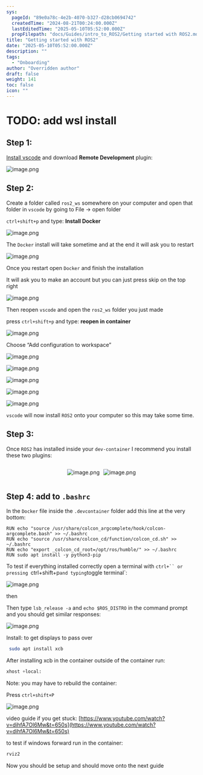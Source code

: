 ```yaml
---
sys:
  pageId: "89e0a78c-4e2b-4070-b327-d28cb0694742"
  createdTime: "2024-08-21T00:24:00.000Z"
  lastEditedTime: "2025-05-10T05:52:00.000Z"
  propFilepath: "docs/Guides/intro_to_ROS2/Getting started with ROS2.md"
title: "Getting started with ROS2"
date: "2025-05-10T05:52:00.000Z"
description: ""
tags:
  - "Onboarding"
author: "Overridden author"
draft: false
weight: 141
toc: false
icon: ""
---
```


# TODO: add wsl install

## Step 1:

[Install vscode](https://code.visualstudio.com/download) and download **Remote Development** plugin:

![image.png](https://prod-files-secure.s3.us-west-2.amazonaws.com/d518164a-d88e-44d1-a4ee-3adb3bd8bce0/efb52993-1881-4a40-b95e-6f020334f022/image.png?X-Amz-Algorithm=AWS4-HMAC-SHA256&X-Amz-Content-Sha256=UNSIGNED-PAYLOAD&X-Amz-Credential=ASIAZI2LB466UKZXGSVO%2F20250531%2Fus-west-2%2Fs3%2Faws4_request&X-Amz-Date=20250531T070808Z&X-Amz-Expires=3600&X-Amz-Security-Token=IQoJb3JpZ2luX2VjEO7%2F%2F%2F%2F%2F%2F%2F%2F%2F%2FwEaCXVzLXdlc3QtMiJIMEYCIQD2J0smLcIWbbtqsWfoIjT00Gid9L%2BJ4iw9gKYuQoxBCgIhAP2qXO73Ym096e0X%2F9zwo9rtqbymzw%2BN%2FjE3VRdClPPRKogECLf%2F%2F%2F%2F%2F%2F%2F%2F%2F%2FwEQABoMNjM3NDIzMTgzODA1IgxdO%2FakdECzTFIkLqgq3AOUyiJld9Qg3mjzFKyxIRa0V0qBy3gaKCw%2FG6qYFsY56JEjKc%2FeR6DR%2BZnGWSJ6cVQW9OE9Q6fQdi3Lgdr%2Bo3rJstvxmDlG3mUyMH7sVfKjK%2FudGRpwPyRcgoAGKllamd4lDXr2OYNLAEYYkkBvhfgCu%2FRwBk%2FauGcrlEzK3EP1Gm8gXIgs6D4%2FyEvq3JkFn7GLhkOMOfTo9L0zFbPRjkYKNk448hk6RYaw50Q6Og6YYVB8zhpsDdA0NUQukViZTsF3c5KjpxEJyPVWKGgIekczJmm9RCy%2FREhDFz%2Bgncv9PbneRSloZ8Q%2Fh4exW9chv8rbxfJ9%2BiXZ8oRyklYi81Y2lYUzQIjcP63WMrn4fwDU9EuKDvc61BLGM6WuzI2KEl%2FKcqa1NTY%2FWJ7psrpEjoJYHqUPAcNyZFyumOuzkpZnugcAlYOk3hUdvSGa3CiDe4Y03%2B7OeSz2NqCmlIhTb2jPJws8SmqcQZoHAEJJjHyS9fSIAl5Gu0QV%2FqQ0DFCgYD8kHphsAIzscy%2B5rDFkXih1FIGbEoT57pPsJJBfpwzx6qw5FMeBNEqghe3kbvDR%2BVLZ%2F2ezjATEcWrwkjDXVmC%2FQGoxnerTcTDsgtahyqal7SG42VMsLUTyjPoaEzDKs%2BrBBjqkAerkgrsz53OpaCmaoi9ep1cvaJc3VvnLVQwqkWRluHiq9crVJV%2FL%2FXRxyEb0uTfSF5R3h1xTxGqjuhPk4uZj61crZhJYC8j81ONbpOt5sRAjwNAL2AZvpJoZPr%2FR0Auu3uzBA%2FE%2BGWDoxpfys65uj9CRe2Vv07dqy%2FIf1yrZ6E6VFm9mJhq6HEIKjToMCh2e%2FNowV%2BLfcEHI%2FJdq%2BtN2gJYNO%2FiX&X-Amz-Signature=1b3def0c3b0bdb83172cb534fa87625d677daefa79a506b5ac6d55056b3732c3&X-Amz-SignedHeaders=host&x-id=GetObject)

## Step 2:

Create a folder called `ros2_ws` somewhere on your computer and open that folder in `vscode` by going to File → open folder 

`ctrl+shift+p` and type: **Install Docker**

![image.png](https://prod-files-secure.s3.us-west-2.amazonaws.com/d518164a-d88e-44d1-a4ee-3adb3bd8bce0/2269dc0e-1cd5-47ff-bceb-c04ad9b2eab0/image.png?X-Amz-Algorithm=AWS4-HMAC-SHA256&X-Amz-Content-Sha256=UNSIGNED-PAYLOAD&X-Amz-Credential=ASIAZI2LB466UKZXGSVO%2F20250531%2Fus-west-2%2Fs3%2Faws4_request&X-Amz-Date=20250531T070808Z&X-Amz-Expires=3600&X-Amz-Security-Token=IQoJb3JpZ2luX2VjEO7%2F%2F%2F%2F%2F%2F%2F%2F%2F%2FwEaCXVzLXdlc3QtMiJIMEYCIQD2J0smLcIWbbtqsWfoIjT00Gid9L%2BJ4iw9gKYuQoxBCgIhAP2qXO73Ym096e0X%2F9zwo9rtqbymzw%2BN%2FjE3VRdClPPRKogECLf%2F%2F%2F%2F%2F%2F%2F%2F%2F%2FwEQABoMNjM3NDIzMTgzODA1IgxdO%2FakdECzTFIkLqgq3AOUyiJld9Qg3mjzFKyxIRa0V0qBy3gaKCw%2FG6qYFsY56JEjKc%2FeR6DR%2BZnGWSJ6cVQW9OE9Q6fQdi3Lgdr%2Bo3rJstvxmDlG3mUyMH7sVfKjK%2FudGRpwPyRcgoAGKllamd4lDXr2OYNLAEYYkkBvhfgCu%2FRwBk%2FauGcrlEzK3EP1Gm8gXIgs6D4%2FyEvq3JkFn7GLhkOMOfTo9L0zFbPRjkYKNk448hk6RYaw50Q6Og6YYVB8zhpsDdA0NUQukViZTsF3c5KjpxEJyPVWKGgIekczJmm9RCy%2FREhDFz%2Bgncv9PbneRSloZ8Q%2Fh4exW9chv8rbxfJ9%2BiXZ8oRyklYi81Y2lYUzQIjcP63WMrn4fwDU9EuKDvc61BLGM6WuzI2KEl%2FKcqa1NTY%2FWJ7psrpEjoJYHqUPAcNyZFyumOuzkpZnugcAlYOk3hUdvSGa3CiDe4Y03%2B7OeSz2NqCmlIhTb2jPJws8SmqcQZoHAEJJjHyS9fSIAl5Gu0QV%2FqQ0DFCgYD8kHphsAIzscy%2B5rDFkXih1FIGbEoT57pPsJJBfpwzx6qw5FMeBNEqghe3kbvDR%2BVLZ%2F2ezjATEcWrwkjDXVmC%2FQGoxnerTcTDsgtahyqal7SG42VMsLUTyjPoaEzDKs%2BrBBjqkAerkgrsz53OpaCmaoi9ep1cvaJc3VvnLVQwqkWRluHiq9crVJV%2FL%2FXRxyEb0uTfSF5R3h1xTxGqjuhPk4uZj61crZhJYC8j81ONbpOt5sRAjwNAL2AZvpJoZPr%2FR0Auu3uzBA%2FE%2BGWDoxpfys65uj9CRe2Vv07dqy%2FIf1yrZ6E6VFm9mJhq6HEIKjToMCh2e%2FNowV%2BLfcEHI%2FJdq%2BtN2gJYNO%2FiX&X-Amz-Signature=532abf17fa1a0fddf587791ff922ea32ab6824c870c7a5548ff016a9dfeaf524&X-Amz-SignedHeaders=host&x-id=GetObject)

The `Docker` install will take sometime and at the end it will ask you to restart

![image.png](https://prod-files-secure.s3.us-west-2.amazonaws.com/d518164a-d88e-44d1-a4ee-3adb3bd8bce0/ed233f78-be33-4b1f-b89c-9c346c0e961e/image.png?X-Amz-Algorithm=AWS4-HMAC-SHA256&X-Amz-Content-Sha256=UNSIGNED-PAYLOAD&X-Amz-Credential=ASIAZI2LB466UKZXGSVO%2F20250531%2Fus-west-2%2Fs3%2Faws4_request&X-Amz-Date=20250531T070809Z&X-Amz-Expires=3600&X-Amz-Security-Token=IQoJb3JpZ2luX2VjEO7%2F%2F%2F%2F%2F%2F%2F%2F%2F%2FwEaCXVzLXdlc3QtMiJIMEYCIQD2J0smLcIWbbtqsWfoIjT00Gid9L%2BJ4iw9gKYuQoxBCgIhAP2qXO73Ym096e0X%2F9zwo9rtqbymzw%2BN%2FjE3VRdClPPRKogECLf%2F%2F%2F%2F%2F%2F%2F%2F%2F%2FwEQABoMNjM3NDIzMTgzODA1IgxdO%2FakdECzTFIkLqgq3AOUyiJld9Qg3mjzFKyxIRa0V0qBy3gaKCw%2FG6qYFsY56JEjKc%2FeR6DR%2BZnGWSJ6cVQW9OE9Q6fQdi3Lgdr%2Bo3rJstvxmDlG3mUyMH7sVfKjK%2FudGRpwPyRcgoAGKllamd4lDXr2OYNLAEYYkkBvhfgCu%2FRwBk%2FauGcrlEzK3EP1Gm8gXIgs6D4%2FyEvq3JkFn7GLhkOMOfTo9L0zFbPRjkYKNk448hk6RYaw50Q6Og6YYVB8zhpsDdA0NUQukViZTsF3c5KjpxEJyPVWKGgIekczJmm9RCy%2FREhDFz%2Bgncv9PbneRSloZ8Q%2Fh4exW9chv8rbxfJ9%2BiXZ8oRyklYi81Y2lYUzQIjcP63WMrn4fwDU9EuKDvc61BLGM6WuzI2KEl%2FKcqa1NTY%2FWJ7psrpEjoJYHqUPAcNyZFyumOuzkpZnugcAlYOk3hUdvSGa3CiDe4Y03%2B7OeSz2NqCmlIhTb2jPJws8SmqcQZoHAEJJjHyS9fSIAl5Gu0QV%2FqQ0DFCgYD8kHphsAIzscy%2B5rDFkXih1FIGbEoT57pPsJJBfpwzx6qw5FMeBNEqghe3kbvDR%2BVLZ%2F2ezjATEcWrwkjDXVmC%2FQGoxnerTcTDsgtahyqal7SG42VMsLUTyjPoaEzDKs%2BrBBjqkAerkgrsz53OpaCmaoi9ep1cvaJc3VvnLVQwqkWRluHiq9crVJV%2FL%2FXRxyEb0uTfSF5R3h1xTxGqjuhPk4uZj61crZhJYC8j81ONbpOt5sRAjwNAL2AZvpJoZPr%2FR0Auu3uzBA%2FE%2BGWDoxpfys65uj9CRe2Vv07dqy%2FIf1yrZ6E6VFm9mJhq6HEIKjToMCh2e%2FNowV%2BLfcEHI%2FJdq%2BtN2gJYNO%2FiX&X-Amz-Signature=71b716ecc833a8035df840de2f65ccb83bd38044954eb5d06d9678a671229e42&X-Amz-SignedHeaders=host&x-id=GetObject)

Once you restart open `Docker` and finish the installation

It will ask you to make an account but you can just press skip on the top right

![image.png](https://prod-files-secure.s3.us-west-2.amazonaws.com/d518164a-d88e-44d1-a4ee-3adb3bd8bce0/21010ad9-1659-4fd9-9f59-9932a09b2a3d/image.png?X-Amz-Algorithm=AWS4-HMAC-SHA256&X-Amz-Content-Sha256=UNSIGNED-PAYLOAD&X-Amz-Credential=ASIAZI2LB466UKZXGSVO%2F20250531%2Fus-west-2%2Fs3%2Faws4_request&X-Amz-Date=20250531T070809Z&X-Amz-Expires=3600&X-Amz-Security-Token=IQoJb3JpZ2luX2VjEO7%2F%2F%2F%2F%2F%2F%2F%2F%2F%2FwEaCXVzLXdlc3QtMiJIMEYCIQD2J0smLcIWbbtqsWfoIjT00Gid9L%2BJ4iw9gKYuQoxBCgIhAP2qXO73Ym096e0X%2F9zwo9rtqbymzw%2BN%2FjE3VRdClPPRKogECLf%2F%2F%2F%2F%2F%2F%2F%2F%2F%2FwEQABoMNjM3NDIzMTgzODA1IgxdO%2FakdECzTFIkLqgq3AOUyiJld9Qg3mjzFKyxIRa0V0qBy3gaKCw%2FG6qYFsY56JEjKc%2FeR6DR%2BZnGWSJ6cVQW9OE9Q6fQdi3Lgdr%2Bo3rJstvxmDlG3mUyMH7sVfKjK%2FudGRpwPyRcgoAGKllamd4lDXr2OYNLAEYYkkBvhfgCu%2FRwBk%2FauGcrlEzK3EP1Gm8gXIgs6D4%2FyEvq3JkFn7GLhkOMOfTo9L0zFbPRjkYKNk448hk6RYaw50Q6Og6YYVB8zhpsDdA0NUQukViZTsF3c5KjpxEJyPVWKGgIekczJmm9RCy%2FREhDFz%2Bgncv9PbneRSloZ8Q%2Fh4exW9chv8rbxfJ9%2BiXZ8oRyklYi81Y2lYUzQIjcP63WMrn4fwDU9EuKDvc61BLGM6WuzI2KEl%2FKcqa1NTY%2FWJ7psrpEjoJYHqUPAcNyZFyumOuzkpZnugcAlYOk3hUdvSGa3CiDe4Y03%2B7OeSz2NqCmlIhTb2jPJws8SmqcQZoHAEJJjHyS9fSIAl5Gu0QV%2FqQ0DFCgYD8kHphsAIzscy%2B5rDFkXih1FIGbEoT57pPsJJBfpwzx6qw5FMeBNEqghe3kbvDR%2BVLZ%2F2ezjATEcWrwkjDXVmC%2FQGoxnerTcTDsgtahyqal7SG42VMsLUTyjPoaEzDKs%2BrBBjqkAerkgrsz53OpaCmaoi9ep1cvaJc3VvnLVQwqkWRluHiq9crVJV%2FL%2FXRxyEb0uTfSF5R3h1xTxGqjuhPk4uZj61crZhJYC8j81ONbpOt5sRAjwNAL2AZvpJoZPr%2FR0Auu3uzBA%2FE%2BGWDoxpfys65uj9CRe2Vv07dqy%2FIf1yrZ6E6VFm9mJhq6HEIKjToMCh2e%2FNowV%2BLfcEHI%2FJdq%2BtN2gJYNO%2FiX&X-Amz-Signature=4c46dd900c746f6bd44d964fdfc1bd37c36f2e8d27ff57c67292cee0db8e2df0&X-Amz-SignedHeaders=host&x-id=GetObject)

Then reopen `vscode` and open the `ros2_ws` folder you just made

press `ctrl+shift+p` and type: **reopen in container**

![image.png](https://prod-files-secure.s3.us-west-2.amazonaws.com/d518164a-d88e-44d1-a4ee-3adb3bd8bce0/4e93b8c2-41ad-488c-8095-c74205196118/image.png?X-Amz-Algorithm=AWS4-HMAC-SHA256&X-Amz-Content-Sha256=UNSIGNED-PAYLOAD&X-Amz-Credential=ASIAZI2LB466UKZXGSVO%2F20250531%2Fus-west-2%2Fs3%2Faws4_request&X-Amz-Date=20250531T070809Z&X-Amz-Expires=3600&X-Amz-Security-Token=IQoJb3JpZ2luX2VjEO7%2F%2F%2F%2F%2F%2F%2F%2F%2F%2FwEaCXVzLXdlc3QtMiJIMEYCIQD2J0smLcIWbbtqsWfoIjT00Gid9L%2BJ4iw9gKYuQoxBCgIhAP2qXO73Ym096e0X%2F9zwo9rtqbymzw%2BN%2FjE3VRdClPPRKogECLf%2F%2F%2F%2F%2F%2F%2F%2F%2F%2FwEQABoMNjM3NDIzMTgzODA1IgxdO%2FakdECzTFIkLqgq3AOUyiJld9Qg3mjzFKyxIRa0V0qBy3gaKCw%2FG6qYFsY56JEjKc%2FeR6DR%2BZnGWSJ6cVQW9OE9Q6fQdi3Lgdr%2Bo3rJstvxmDlG3mUyMH7sVfKjK%2FudGRpwPyRcgoAGKllamd4lDXr2OYNLAEYYkkBvhfgCu%2FRwBk%2FauGcrlEzK3EP1Gm8gXIgs6D4%2FyEvq3JkFn7GLhkOMOfTo9L0zFbPRjkYKNk448hk6RYaw50Q6Og6YYVB8zhpsDdA0NUQukViZTsF3c5KjpxEJyPVWKGgIekczJmm9RCy%2FREhDFz%2Bgncv9PbneRSloZ8Q%2Fh4exW9chv8rbxfJ9%2BiXZ8oRyklYi81Y2lYUzQIjcP63WMrn4fwDU9EuKDvc61BLGM6WuzI2KEl%2FKcqa1NTY%2FWJ7psrpEjoJYHqUPAcNyZFyumOuzkpZnugcAlYOk3hUdvSGa3CiDe4Y03%2B7OeSz2NqCmlIhTb2jPJws8SmqcQZoHAEJJjHyS9fSIAl5Gu0QV%2FqQ0DFCgYD8kHphsAIzscy%2B5rDFkXih1FIGbEoT57pPsJJBfpwzx6qw5FMeBNEqghe3kbvDR%2BVLZ%2F2ezjATEcWrwkjDXVmC%2FQGoxnerTcTDsgtahyqal7SG42VMsLUTyjPoaEzDKs%2BrBBjqkAerkgrsz53OpaCmaoi9ep1cvaJc3VvnLVQwqkWRluHiq9crVJV%2FL%2FXRxyEb0uTfSF5R3h1xTxGqjuhPk4uZj61crZhJYC8j81ONbpOt5sRAjwNAL2AZvpJoZPr%2FR0Auu3uzBA%2FE%2BGWDoxpfys65uj9CRe2Vv07dqy%2FIf1yrZ6E6VFm9mJhq6HEIKjToMCh2e%2FNowV%2BLfcEHI%2FJdq%2BtN2gJYNO%2FiX&X-Amz-Signature=6ff5809c5c6855a4b593d5c31ea45d3e199a178dcc8342571b801d7ea41a2ec3&X-Amz-SignedHeaders=host&x-id=GetObject)

Choose “Add configuration to workspace”

![image.png](https://prod-files-secure.s3.us-west-2.amazonaws.com/d518164a-d88e-44d1-a4ee-3adb3bd8bce0/9560b282-5060-4989-ba37-97e7b2c22476/image.png?X-Amz-Algorithm=AWS4-HMAC-SHA256&X-Amz-Content-Sha256=UNSIGNED-PAYLOAD&X-Amz-Credential=ASIAZI2LB466UKZXGSVO%2F20250531%2Fus-west-2%2Fs3%2Faws4_request&X-Amz-Date=20250531T070809Z&X-Amz-Expires=3600&X-Amz-Security-Token=IQoJb3JpZ2luX2VjEO7%2F%2F%2F%2F%2F%2F%2F%2F%2F%2FwEaCXVzLXdlc3QtMiJIMEYCIQD2J0smLcIWbbtqsWfoIjT00Gid9L%2BJ4iw9gKYuQoxBCgIhAP2qXO73Ym096e0X%2F9zwo9rtqbymzw%2BN%2FjE3VRdClPPRKogECLf%2F%2F%2F%2F%2F%2F%2F%2F%2F%2FwEQABoMNjM3NDIzMTgzODA1IgxdO%2FakdECzTFIkLqgq3AOUyiJld9Qg3mjzFKyxIRa0V0qBy3gaKCw%2FG6qYFsY56JEjKc%2FeR6DR%2BZnGWSJ6cVQW9OE9Q6fQdi3Lgdr%2Bo3rJstvxmDlG3mUyMH7sVfKjK%2FudGRpwPyRcgoAGKllamd4lDXr2OYNLAEYYkkBvhfgCu%2FRwBk%2FauGcrlEzK3EP1Gm8gXIgs6D4%2FyEvq3JkFn7GLhkOMOfTo9L0zFbPRjkYKNk448hk6RYaw50Q6Og6YYVB8zhpsDdA0NUQukViZTsF3c5KjpxEJyPVWKGgIekczJmm9RCy%2FREhDFz%2Bgncv9PbneRSloZ8Q%2Fh4exW9chv8rbxfJ9%2BiXZ8oRyklYi81Y2lYUzQIjcP63WMrn4fwDU9EuKDvc61BLGM6WuzI2KEl%2FKcqa1NTY%2FWJ7psrpEjoJYHqUPAcNyZFyumOuzkpZnugcAlYOk3hUdvSGa3CiDe4Y03%2B7OeSz2NqCmlIhTb2jPJws8SmqcQZoHAEJJjHyS9fSIAl5Gu0QV%2FqQ0DFCgYD8kHphsAIzscy%2B5rDFkXih1FIGbEoT57pPsJJBfpwzx6qw5FMeBNEqghe3kbvDR%2BVLZ%2F2ezjATEcWrwkjDXVmC%2FQGoxnerTcTDsgtahyqal7SG42VMsLUTyjPoaEzDKs%2BrBBjqkAerkgrsz53OpaCmaoi9ep1cvaJc3VvnLVQwqkWRluHiq9crVJV%2FL%2FXRxyEb0uTfSF5R3h1xTxGqjuhPk4uZj61crZhJYC8j81ONbpOt5sRAjwNAL2AZvpJoZPr%2FR0Auu3uzBA%2FE%2BGWDoxpfys65uj9CRe2Vv07dqy%2FIf1yrZ6E6VFm9mJhq6HEIKjToMCh2e%2FNowV%2BLfcEHI%2FJdq%2BtN2gJYNO%2FiX&X-Amz-Signature=f40f7b946c4173c639dc137179339c66e663e1f68fc7ac3d3461a9ad46cbf686&X-Amz-SignedHeaders=host&x-id=GetObject)

![image.png](https://prod-files-secure.s3.us-west-2.amazonaws.com/d518164a-d88e-44d1-a4ee-3adb3bd8bce0/2ee63f81-886b-48e8-a553-dc6e5eac99e4/image.png?X-Amz-Algorithm=AWS4-HMAC-SHA256&X-Amz-Content-Sha256=UNSIGNED-PAYLOAD&X-Amz-Credential=ASIAZI2LB466UKZXGSVO%2F20250531%2Fus-west-2%2Fs3%2Faws4_request&X-Amz-Date=20250531T070808Z&X-Amz-Expires=3600&X-Amz-Security-Token=IQoJb3JpZ2luX2VjEO7%2F%2F%2F%2F%2F%2F%2F%2F%2F%2FwEaCXVzLXdlc3QtMiJIMEYCIQD2J0smLcIWbbtqsWfoIjT00Gid9L%2BJ4iw9gKYuQoxBCgIhAP2qXO73Ym096e0X%2F9zwo9rtqbymzw%2BN%2FjE3VRdClPPRKogECLf%2F%2F%2F%2F%2F%2F%2F%2F%2F%2FwEQABoMNjM3NDIzMTgzODA1IgxdO%2FakdECzTFIkLqgq3AOUyiJld9Qg3mjzFKyxIRa0V0qBy3gaKCw%2FG6qYFsY56JEjKc%2FeR6DR%2BZnGWSJ6cVQW9OE9Q6fQdi3Lgdr%2Bo3rJstvxmDlG3mUyMH7sVfKjK%2FudGRpwPyRcgoAGKllamd4lDXr2OYNLAEYYkkBvhfgCu%2FRwBk%2FauGcrlEzK3EP1Gm8gXIgs6D4%2FyEvq3JkFn7GLhkOMOfTo9L0zFbPRjkYKNk448hk6RYaw50Q6Og6YYVB8zhpsDdA0NUQukViZTsF3c5KjpxEJyPVWKGgIekczJmm9RCy%2FREhDFz%2Bgncv9PbneRSloZ8Q%2Fh4exW9chv8rbxfJ9%2BiXZ8oRyklYi81Y2lYUzQIjcP63WMrn4fwDU9EuKDvc61BLGM6WuzI2KEl%2FKcqa1NTY%2FWJ7psrpEjoJYHqUPAcNyZFyumOuzkpZnugcAlYOk3hUdvSGa3CiDe4Y03%2B7OeSz2NqCmlIhTb2jPJws8SmqcQZoHAEJJjHyS9fSIAl5Gu0QV%2FqQ0DFCgYD8kHphsAIzscy%2B5rDFkXih1FIGbEoT57pPsJJBfpwzx6qw5FMeBNEqghe3kbvDR%2BVLZ%2F2ezjATEcWrwkjDXVmC%2FQGoxnerTcTDsgtahyqal7SG42VMsLUTyjPoaEzDKs%2BrBBjqkAerkgrsz53OpaCmaoi9ep1cvaJc3VvnLVQwqkWRluHiq9crVJV%2FL%2FXRxyEb0uTfSF5R3h1xTxGqjuhPk4uZj61crZhJYC8j81ONbpOt5sRAjwNAL2AZvpJoZPr%2FR0Auu3uzBA%2FE%2BGWDoxpfys65uj9CRe2Vv07dqy%2FIf1yrZ6E6VFm9mJhq6HEIKjToMCh2e%2FNowV%2BLfcEHI%2FJdq%2BtN2gJYNO%2FiX&X-Amz-Signature=802d1f5219a61022c597e863c171537963bf1da785222234c4aa2b99e58f0179&X-Amz-SignedHeaders=host&x-id=GetObject)

![image.png](https://prod-files-secure.s3.us-west-2.amazonaws.com/d518164a-d88e-44d1-a4ee-3adb3bd8bce0/ae1580b2-b048-407e-aed9-b584224a7a04/image.png?X-Amz-Algorithm=AWS4-HMAC-SHA256&X-Amz-Content-Sha256=UNSIGNED-PAYLOAD&X-Amz-Credential=ASIAZI2LB466UKZXGSVO%2F20250531%2Fus-west-2%2Fs3%2Faws4_request&X-Amz-Date=20250531T070808Z&X-Amz-Expires=3600&X-Amz-Security-Token=IQoJb3JpZ2luX2VjEO7%2F%2F%2F%2F%2F%2F%2F%2F%2F%2FwEaCXVzLXdlc3QtMiJIMEYCIQD2J0smLcIWbbtqsWfoIjT00Gid9L%2BJ4iw9gKYuQoxBCgIhAP2qXO73Ym096e0X%2F9zwo9rtqbymzw%2BN%2FjE3VRdClPPRKogECLf%2F%2F%2F%2F%2F%2F%2F%2F%2F%2FwEQABoMNjM3NDIzMTgzODA1IgxdO%2FakdECzTFIkLqgq3AOUyiJld9Qg3mjzFKyxIRa0V0qBy3gaKCw%2FG6qYFsY56JEjKc%2FeR6DR%2BZnGWSJ6cVQW9OE9Q6fQdi3Lgdr%2Bo3rJstvxmDlG3mUyMH7sVfKjK%2FudGRpwPyRcgoAGKllamd4lDXr2OYNLAEYYkkBvhfgCu%2FRwBk%2FauGcrlEzK3EP1Gm8gXIgs6D4%2FyEvq3JkFn7GLhkOMOfTo9L0zFbPRjkYKNk448hk6RYaw50Q6Og6YYVB8zhpsDdA0NUQukViZTsF3c5KjpxEJyPVWKGgIekczJmm9RCy%2FREhDFz%2Bgncv9PbneRSloZ8Q%2Fh4exW9chv8rbxfJ9%2BiXZ8oRyklYi81Y2lYUzQIjcP63WMrn4fwDU9EuKDvc61BLGM6WuzI2KEl%2FKcqa1NTY%2FWJ7psrpEjoJYHqUPAcNyZFyumOuzkpZnugcAlYOk3hUdvSGa3CiDe4Y03%2B7OeSz2NqCmlIhTb2jPJws8SmqcQZoHAEJJjHyS9fSIAl5Gu0QV%2FqQ0DFCgYD8kHphsAIzscy%2B5rDFkXih1FIGbEoT57pPsJJBfpwzx6qw5FMeBNEqghe3kbvDR%2BVLZ%2F2ezjATEcWrwkjDXVmC%2FQGoxnerTcTDsgtahyqal7SG42VMsLUTyjPoaEzDKs%2BrBBjqkAerkgrsz53OpaCmaoi9ep1cvaJc3VvnLVQwqkWRluHiq9crVJV%2FL%2FXRxyEb0uTfSF5R3h1xTxGqjuhPk4uZj61crZhJYC8j81ONbpOt5sRAjwNAL2AZvpJoZPr%2FR0Auu3uzBA%2FE%2BGWDoxpfys65uj9CRe2Vv07dqy%2FIf1yrZ6E6VFm9mJhq6HEIKjToMCh2e%2FNowV%2BLfcEHI%2FJdq%2BtN2gJYNO%2FiX&X-Amz-Signature=cc69175990429ca99ca9f5f3afbf8e77f09c8b8cd300e1979412da86d318249d&X-Amz-SignedHeaders=host&x-id=GetObject)

![image.png](https://prod-files-secure.s3.us-west-2.amazonaws.com/d518164a-d88e-44d1-a4ee-3adb3bd8bce0/53255b28-f75e-430f-b9e3-c0ac8577e42b/image.png?X-Amz-Algorithm=AWS4-HMAC-SHA256&X-Amz-Content-Sha256=UNSIGNED-PAYLOAD&X-Amz-Credential=ASIAZI2LB466UKZXGSVO%2F20250531%2Fus-west-2%2Fs3%2Faws4_request&X-Amz-Date=20250531T070808Z&X-Amz-Expires=3600&X-Amz-Security-Token=IQoJb3JpZ2luX2VjEO7%2F%2F%2F%2F%2F%2F%2F%2F%2F%2FwEaCXVzLXdlc3QtMiJIMEYCIQD2J0smLcIWbbtqsWfoIjT00Gid9L%2BJ4iw9gKYuQoxBCgIhAP2qXO73Ym096e0X%2F9zwo9rtqbymzw%2BN%2FjE3VRdClPPRKogECLf%2F%2F%2F%2F%2F%2F%2F%2F%2F%2FwEQABoMNjM3NDIzMTgzODA1IgxdO%2FakdECzTFIkLqgq3AOUyiJld9Qg3mjzFKyxIRa0V0qBy3gaKCw%2FG6qYFsY56JEjKc%2FeR6DR%2BZnGWSJ6cVQW9OE9Q6fQdi3Lgdr%2Bo3rJstvxmDlG3mUyMH7sVfKjK%2FudGRpwPyRcgoAGKllamd4lDXr2OYNLAEYYkkBvhfgCu%2FRwBk%2FauGcrlEzK3EP1Gm8gXIgs6D4%2FyEvq3JkFn7GLhkOMOfTo9L0zFbPRjkYKNk448hk6RYaw50Q6Og6YYVB8zhpsDdA0NUQukViZTsF3c5KjpxEJyPVWKGgIekczJmm9RCy%2FREhDFz%2Bgncv9PbneRSloZ8Q%2Fh4exW9chv8rbxfJ9%2BiXZ8oRyklYi81Y2lYUzQIjcP63WMrn4fwDU9EuKDvc61BLGM6WuzI2KEl%2FKcqa1NTY%2FWJ7psrpEjoJYHqUPAcNyZFyumOuzkpZnugcAlYOk3hUdvSGa3CiDe4Y03%2B7OeSz2NqCmlIhTb2jPJws8SmqcQZoHAEJJjHyS9fSIAl5Gu0QV%2FqQ0DFCgYD8kHphsAIzscy%2B5rDFkXih1FIGbEoT57pPsJJBfpwzx6qw5FMeBNEqghe3kbvDR%2BVLZ%2F2ezjATEcWrwkjDXVmC%2FQGoxnerTcTDsgtahyqal7SG42VMsLUTyjPoaEzDKs%2BrBBjqkAerkgrsz53OpaCmaoi9ep1cvaJc3VvnLVQwqkWRluHiq9crVJV%2FL%2FXRxyEb0uTfSF5R3h1xTxGqjuhPk4uZj61crZhJYC8j81ONbpOt5sRAjwNAL2AZvpJoZPr%2FR0Auu3uzBA%2FE%2BGWDoxpfys65uj9CRe2Vv07dqy%2FIf1yrZ6E6VFm9mJhq6HEIKjToMCh2e%2FNowV%2BLfcEHI%2FJdq%2BtN2gJYNO%2FiX&X-Amz-Signature=2a87735b323a267166c9c3889f0d48a5adaeca88406d2ca7ffde090eb452c18b&X-Amz-SignedHeaders=host&x-id=GetObject)

![image.png](https://prod-files-secure.s3.us-west-2.amazonaws.com/d518164a-d88e-44d1-a4ee-3adb3bd8bce0/7c562767-5af9-4ffb-97d1-327bcdf4ee00/image.png?X-Amz-Algorithm=AWS4-HMAC-SHA256&X-Amz-Content-Sha256=UNSIGNED-PAYLOAD&X-Amz-Credential=ASIAZI2LB466UKZXGSVO%2F20250531%2Fus-west-2%2Fs3%2Faws4_request&X-Amz-Date=20250531T070809Z&X-Amz-Expires=3600&X-Amz-Security-Token=IQoJb3JpZ2luX2VjEO7%2F%2F%2F%2F%2F%2F%2F%2F%2F%2FwEaCXVzLXdlc3QtMiJIMEYCIQD2J0smLcIWbbtqsWfoIjT00Gid9L%2BJ4iw9gKYuQoxBCgIhAP2qXO73Ym096e0X%2F9zwo9rtqbymzw%2BN%2FjE3VRdClPPRKogECLf%2F%2F%2F%2F%2F%2F%2F%2F%2F%2FwEQABoMNjM3NDIzMTgzODA1IgxdO%2FakdECzTFIkLqgq3AOUyiJld9Qg3mjzFKyxIRa0V0qBy3gaKCw%2FG6qYFsY56JEjKc%2FeR6DR%2BZnGWSJ6cVQW9OE9Q6fQdi3Lgdr%2Bo3rJstvxmDlG3mUyMH7sVfKjK%2FudGRpwPyRcgoAGKllamd4lDXr2OYNLAEYYkkBvhfgCu%2FRwBk%2FauGcrlEzK3EP1Gm8gXIgs6D4%2FyEvq3JkFn7GLhkOMOfTo9L0zFbPRjkYKNk448hk6RYaw50Q6Og6YYVB8zhpsDdA0NUQukViZTsF3c5KjpxEJyPVWKGgIekczJmm9RCy%2FREhDFz%2Bgncv9PbneRSloZ8Q%2Fh4exW9chv8rbxfJ9%2BiXZ8oRyklYi81Y2lYUzQIjcP63WMrn4fwDU9EuKDvc61BLGM6WuzI2KEl%2FKcqa1NTY%2FWJ7psrpEjoJYHqUPAcNyZFyumOuzkpZnugcAlYOk3hUdvSGa3CiDe4Y03%2B7OeSz2NqCmlIhTb2jPJws8SmqcQZoHAEJJjHyS9fSIAl5Gu0QV%2FqQ0DFCgYD8kHphsAIzscy%2B5rDFkXih1FIGbEoT57pPsJJBfpwzx6qw5FMeBNEqghe3kbvDR%2BVLZ%2F2ezjATEcWrwkjDXVmC%2FQGoxnerTcTDsgtahyqal7SG42VMsLUTyjPoaEzDKs%2BrBBjqkAerkgrsz53OpaCmaoi9ep1cvaJc3VvnLVQwqkWRluHiq9crVJV%2FL%2FXRxyEb0uTfSF5R3h1xTxGqjuhPk4uZj61crZhJYC8j81ONbpOt5sRAjwNAL2AZvpJoZPr%2FR0Auu3uzBA%2FE%2BGWDoxpfys65uj9CRe2Vv07dqy%2FIf1yrZ6E6VFm9mJhq6HEIKjToMCh2e%2FNowV%2BLfcEHI%2FJdq%2BtN2gJYNO%2FiX&X-Amz-Signature=0994a0f8a938c945c76b8921af6dcb6cf534f6ea16f4f97d29fc57feb8c224ff&X-Amz-SignedHeaders=host&x-id=GetObject)

`vscode` will now install `ROS2` onto your computer so this may take some time.

## Step 3:

Once `ROS2` has installed inside your `dev-container` I recommend you install these two plugins:

<div style="display: flex;flex-direction: row; column-gap:10px; max-width: 630px;justify-content: center;">
<div>

![image.png](https://prod-files-secure.s3.us-west-2.amazonaws.com/d518164a-d88e-44d1-a4ee-3adb3bd8bce0/3fc3d550-5a54-4ba1-ba6b-faa01cdb7369/image.png?X-Amz-Algorithm=AWS4-HMAC-SHA256&X-Amz-Content-Sha256=UNSIGNED-PAYLOAD&X-Amz-Credential=ASIAZI2LB466WYGWJGSF%2F20250531%2Fus-west-2%2Fs3%2Faws4_request&X-Amz-Date=20250531T070813Z&X-Amz-Expires=3600&X-Amz-Security-Token=IQoJb3JpZ2luX2VjEO7%2F%2F%2F%2F%2F%2F%2F%2F%2F%2FwEaCXVzLXdlc3QtMiJHMEUCIQCvlizoT1QtC61OzaQfBRjUckIhR9a%2FvzDNWTEfqZdoLgIga8EbzSTSoSVhdGGBSCKBCMcH16ZZAI63hplJFCKKNsEqiAQIt%2F%2F%2F%2F%2F%2F%2F%2F%2F%2F%2FARAAGgw2Mzc0MjMxODM4MDUiDIM3r5HKfE0KkBp9bircA%2BiqSYUoppovEIcrZal3zaJKgi2L7zfZXC9bUgfH%2BK4wO7pQ5Dwfo5SbH2oKPvG%2FybfYYARHmBcQ4V7Ba1hByO1TDaHZ8KPxC4nnndJzQEB40%2BKYYcCyjpBZx1KJTBsKeLCbg8RWx5crprqw8nAePzN7lXCD0Ep92gZBsBPBbP%2F2hdel84FCBY4JrAEr9pY%2FzRfAyNVAHEsu3kh8%2F0BPPsdRgbUWRUGuYa4boKupNKYAaLChj8zRGPt6%2F3Lu2ynLcL8tlHLNQPVYYiwe%2B5tuDvsZf0EX%2BGUmMaFAr2iYAj1c8myRKbX1giTS4U%2Fn98cqVYxHaGDOk6cHL8FkOwmpMEImTWiP0annOiJltRLtinZoMFIz%2F4EjrY4h9F42niNzgPhftKkiDVESRhfH79avHT4lLpHZR2qr%2BmfmJ4zPdbpZJNdCUVddRQETWgyNxsnCRHwQVifUNosdYPs4sRnI4iIYhxP74XCPPMgeM%2B1HrsA4v7AvcDM%2Bnsu%2Fdl%2BYmR9R6MxgrkWUYBaHHtEAQ69is2oWtamqx%2BDkNoUXyZVKr13w4TwzZr03enIN8rVbWZMrgpn%2Bcj4JNaHAGfHTdLxJGix7qIuGUTbtQqtAeuRvJflMqTcUn%2FIU7Hxrq8P1MKqz6sEGOqUBqYI0ejOp1HHOk9J8SKydZ%2F92HPzKrSI7dKWeIXGoVMU6h3U6IqmXAlLevu8MwSD0AJxZiCDERvok9M9gCDDj%2BTJNAQqO2YpuPy%2BVsWg7zym8Lg%2FRKqzuUGpcUKOnSnG5BlK0jfWuVI1rSObitkMB0wcUpT0D81AE2WNX1xcBTq2uAxUlsbRYW1oM7NbYYACbKeiC61cLYgyt%2B9YNPwPZkYz8qNt0&X-Amz-Signature=5b9dc1e56277e02e889b1d95d0eea751c52f4a3cf6099bb30154a3063eb2a16d&X-Amz-SignedHeaders=host&x-id=GetObject)

</div>
<div>

![image.png](https://prod-files-secure.s3.us-west-2.amazonaws.com/d518164a-d88e-44d1-a4ee-3adb3bd8bce0/d994cc66-13c2-4093-a5a3-f84cf4601a82/image.png?X-Amz-Algorithm=AWS4-HMAC-SHA256&X-Amz-Content-Sha256=UNSIGNED-PAYLOAD&X-Amz-Credential=ASIAZI2LB466X7B3T22B%2F20250531%2Fus-west-2%2Fs3%2Faws4_request&X-Amz-Date=20250531T070813Z&X-Amz-Expires=3600&X-Amz-Security-Token=IQoJb3JpZ2luX2VjEO%2F%2F%2F%2F%2F%2F%2F%2F%2F%2F%2FwEaCXVzLXdlc3QtMiJHMEUCIQCSLQNpRgtJX9Z5TwKx1SzRS%2FsMDqSCgA1nE4cwn0NjLAIgE9yD%2F14FvXuGDLmIUEFJ3Ds8WXm5kVigKbLYkuQ7lskqiAQIuP%2F%2F%2F%2F%2F%2F%2F%2F%2F%2FARAAGgw2Mzc0MjMxODM4MDUiDOJpBF4zb75QugwU0ircA%2BpeZ330I54WffgW6cyN65G1riFEL7MgOw4%2FhZP7UnEvDmC83dlrrN7Fial3AXQ03Ikkd2E9m7Fw2CuH8jBSfjN%2B01YZOnzS2z%2BhU4lXnZ4t9hGRWqXO4nTfwrSAFqPcII%2Fke4hMiabcKTiQ4Q5DjEtu4Kqzrv%2BSWZNHScY235ZepHjfr5h2ZDNAdn2KyvAwgpTMLYQI%2BqV3Xp9zXvpu90gki%2Bm7%2BQJuqCldplfN%2F%2BrVysQWcgvcyNoEez3fZh%2FJUb3KkC2bPfIMj50YdHBTvmZGiu98PfHDOoAb2zQVY%2BYbp%2FdRJEkyiz0%2BX1bcAZeFsiPSjPpaKLW8VxSTeClOeGfpgtgbnnPsRupzXVW5G0tNpesD5c0cRiiyIlWJI5W%2FUT5jbIFunQ51tBPJYDIKDfIeaguLZX30kRhtbAsliTP0GDOI5e5Lvi%2BcJwH%2BdGYbnYPclX%2Fmz6X0yENNUIioMImZs8xim9CWjyoc7uUjPu%2FdIfKtA32nTnuVPmdhzyYYyWUyH2zXKeZAhv0ZIghI5n%2BVT555xfLv%2FaAh76ZNE1FWThkV4VG%2BqjETOMjdfX3vcSBxv%2FJkvnn7U0VtI2%2BpQVYg3QDCLfrPYuR8eRQKNJhtarmOyHJksXTcu04XMPHA6sEGOqUBcQO9R0FKC5%2Ft7Oz%2BMYIM5ES4ol%2FndALYh6ITPj3t%2BP6Bg28gLgDGe07mEC%2FXjIRmMS2x2L6Zo2prsErCiUEJdz7%2F9fJOWZzz9RhwForIPnFUkm9L7%2FC6wi5V1P74mW7%2BQQkiOWslBefBZWacPD9PIf52UBz6p%2B2D3tWeqql00zY0wl8mc3dgIhEUO72dFb9BTFoxx7%2FmXh9FghvQfqRPvF6X8Hmj&X-Amz-Signature=6e5bfed858f623c78065c59f12ac3817eda1cee1bb4b3144bdbe3771faeb87ef&X-Amz-SignedHeaders=host&x-id=GetObject)

</div>
</div>

## Step 4: add to `.bashrc`

In the `Docker` file inside the `.devcontainer` folder add this line at the very bottom: 

```docker
RUN echo "source /usr/share/colcon_argcomplete/hook/colcon-argcomplete.bash" >> ~/.bashrc
RUN echo "source /usr/share/colcon_cd/function/colcon_cd.sh" >> ~/.bashrc
RUN echo "export _colcon_cd_root=/opt/ros/humble/" >> ~/.bashrc
RUN sudo apt install -y python3-pip 
```

To test if everything installed correctly open a terminal with `ctrl+`` or pressing `ctrl+shift+p` and typing `toggle terminal`:

![image.png](https://prod-files-secure.s3.us-west-2.amazonaws.com/d518164a-d88e-44d1-a4ee-3adb3bd8bce0/6a4943d8-b04e-4c02-9a58-775f3384d1a5/image.png?X-Amz-Algorithm=AWS4-HMAC-SHA256&X-Amz-Content-Sha256=UNSIGNED-PAYLOAD&X-Amz-Credential=ASIAZI2LB466UKZXGSVO%2F20250531%2Fus-west-2%2Fs3%2Faws4_request&X-Amz-Date=20250531T070808Z&X-Amz-Expires=3600&X-Amz-Security-Token=IQoJb3JpZ2luX2VjEO7%2F%2F%2F%2F%2F%2F%2F%2F%2F%2FwEaCXVzLXdlc3QtMiJIMEYCIQD2J0smLcIWbbtqsWfoIjT00Gid9L%2BJ4iw9gKYuQoxBCgIhAP2qXO73Ym096e0X%2F9zwo9rtqbymzw%2BN%2FjE3VRdClPPRKogECLf%2F%2F%2F%2F%2F%2F%2F%2F%2F%2FwEQABoMNjM3NDIzMTgzODA1IgxdO%2FakdECzTFIkLqgq3AOUyiJld9Qg3mjzFKyxIRa0V0qBy3gaKCw%2FG6qYFsY56JEjKc%2FeR6DR%2BZnGWSJ6cVQW9OE9Q6fQdi3Lgdr%2Bo3rJstvxmDlG3mUyMH7sVfKjK%2FudGRpwPyRcgoAGKllamd4lDXr2OYNLAEYYkkBvhfgCu%2FRwBk%2FauGcrlEzK3EP1Gm8gXIgs6D4%2FyEvq3JkFn7GLhkOMOfTo9L0zFbPRjkYKNk448hk6RYaw50Q6Og6YYVB8zhpsDdA0NUQukViZTsF3c5KjpxEJyPVWKGgIekczJmm9RCy%2FREhDFz%2Bgncv9PbneRSloZ8Q%2Fh4exW9chv8rbxfJ9%2BiXZ8oRyklYi81Y2lYUzQIjcP63WMrn4fwDU9EuKDvc61BLGM6WuzI2KEl%2FKcqa1NTY%2FWJ7psrpEjoJYHqUPAcNyZFyumOuzkpZnugcAlYOk3hUdvSGa3CiDe4Y03%2B7OeSz2NqCmlIhTb2jPJws8SmqcQZoHAEJJjHyS9fSIAl5Gu0QV%2FqQ0DFCgYD8kHphsAIzscy%2B5rDFkXih1FIGbEoT57pPsJJBfpwzx6qw5FMeBNEqghe3kbvDR%2BVLZ%2F2ezjATEcWrwkjDXVmC%2FQGoxnerTcTDsgtahyqal7SG42VMsLUTyjPoaEzDKs%2BrBBjqkAerkgrsz53OpaCmaoi9ep1cvaJc3VvnLVQwqkWRluHiq9crVJV%2FL%2FXRxyEb0uTfSF5R3h1xTxGqjuhPk4uZj61crZhJYC8j81ONbpOt5sRAjwNAL2AZvpJoZPr%2FR0Auu3uzBA%2FE%2BGWDoxpfys65uj9CRe2Vv07dqy%2FIf1yrZ6E6VFm9mJhq6HEIKjToMCh2e%2FNowV%2BLfcEHI%2FJdq%2BtN2gJYNO%2FiX&X-Amz-Signature=8a412f3fa147df5a3c3abc2e71bacc85cf3c04eda6eebb28a67a1393a7331ae2&X-Amz-SignedHeaders=host&x-id=GetObject)

then 

Then type `lsb_release -a` and `echo $ROS_DISTRO` in the command prompt and you should get similar responses:

![image.png](https://prod-files-secure.s3.us-west-2.amazonaws.com/d518164a-d88e-44d1-a4ee-3adb3bd8bce0/3e635dec-a805-4e85-8b9e-d000e5b71a4e/image.png?X-Amz-Algorithm=AWS4-HMAC-SHA256&X-Amz-Content-Sha256=UNSIGNED-PAYLOAD&X-Amz-Credential=ASIAZI2LB466UKZXGSVO%2F20250531%2Fus-west-2%2Fs3%2Faws4_request&X-Amz-Date=20250531T070809Z&X-Amz-Expires=3600&X-Amz-Security-Token=IQoJb3JpZ2luX2VjEO7%2F%2F%2F%2F%2F%2F%2F%2F%2F%2FwEaCXVzLXdlc3QtMiJIMEYCIQD2J0smLcIWbbtqsWfoIjT00Gid9L%2BJ4iw9gKYuQoxBCgIhAP2qXO73Ym096e0X%2F9zwo9rtqbymzw%2BN%2FjE3VRdClPPRKogECLf%2F%2F%2F%2F%2F%2F%2F%2F%2F%2FwEQABoMNjM3NDIzMTgzODA1IgxdO%2FakdECzTFIkLqgq3AOUyiJld9Qg3mjzFKyxIRa0V0qBy3gaKCw%2FG6qYFsY56JEjKc%2FeR6DR%2BZnGWSJ6cVQW9OE9Q6fQdi3Lgdr%2Bo3rJstvxmDlG3mUyMH7sVfKjK%2FudGRpwPyRcgoAGKllamd4lDXr2OYNLAEYYkkBvhfgCu%2FRwBk%2FauGcrlEzK3EP1Gm8gXIgs6D4%2FyEvq3JkFn7GLhkOMOfTo9L0zFbPRjkYKNk448hk6RYaw50Q6Og6YYVB8zhpsDdA0NUQukViZTsF3c5KjpxEJyPVWKGgIekczJmm9RCy%2FREhDFz%2Bgncv9PbneRSloZ8Q%2Fh4exW9chv8rbxfJ9%2BiXZ8oRyklYi81Y2lYUzQIjcP63WMrn4fwDU9EuKDvc61BLGM6WuzI2KEl%2FKcqa1NTY%2FWJ7psrpEjoJYHqUPAcNyZFyumOuzkpZnugcAlYOk3hUdvSGa3CiDe4Y03%2B7OeSz2NqCmlIhTb2jPJws8SmqcQZoHAEJJjHyS9fSIAl5Gu0QV%2FqQ0DFCgYD8kHphsAIzscy%2B5rDFkXih1FIGbEoT57pPsJJBfpwzx6qw5FMeBNEqghe3kbvDR%2BVLZ%2F2ezjATEcWrwkjDXVmC%2FQGoxnerTcTDsgtahyqal7SG42VMsLUTyjPoaEzDKs%2BrBBjqkAerkgrsz53OpaCmaoi9ep1cvaJc3VvnLVQwqkWRluHiq9crVJV%2FL%2FXRxyEb0uTfSF5R3h1xTxGqjuhPk4uZj61crZhJYC8j81ONbpOt5sRAjwNAL2AZvpJoZPr%2FR0Auu3uzBA%2FE%2BGWDoxpfys65uj9CRe2Vv07dqy%2FIf1yrZ6E6VFm9mJhq6HEIKjToMCh2e%2FNowV%2BLfcEHI%2FJdq%2BtN2gJYNO%2FiX&X-Amz-Signature=7579f27df85e1130b22cd2db289f0e8376db0b15198d54eea4b0ec0dadbc6b9b&X-Amz-SignedHeaders=host&x-id=GetObject)

Install:  to get displays to pass over

```bash
 sudo apt install xcb
```

After installing xcb in the container outside of the container run:

```python
xhost +local:
```

Note: you may have to rebuild the container:

Press `ctrl+shift+P`

![image.png](https://prod-files-secure.s3.us-west-2.amazonaws.com/d518164a-d88e-44d1-a4ee-3adb3bd8bce0/6c2be660-2618-4c38-9c26-53554f7a0b7b/image.png?X-Amz-Algorithm=AWS4-HMAC-SHA256&X-Amz-Content-Sha256=UNSIGNED-PAYLOAD&X-Amz-Credential=ASIAZI2LB466UKZXGSVO%2F20250531%2Fus-west-2%2Fs3%2Faws4_request&X-Amz-Date=20250531T070808Z&X-Amz-Expires=3600&X-Amz-Security-Token=IQoJb3JpZ2luX2VjEO7%2F%2F%2F%2F%2F%2F%2F%2F%2F%2FwEaCXVzLXdlc3QtMiJIMEYCIQD2J0smLcIWbbtqsWfoIjT00Gid9L%2BJ4iw9gKYuQoxBCgIhAP2qXO73Ym096e0X%2F9zwo9rtqbymzw%2BN%2FjE3VRdClPPRKogECLf%2F%2F%2F%2F%2F%2F%2F%2F%2F%2FwEQABoMNjM3NDIzMTgzODA1IgxdO%2FakdECzTFIkLqgq3AOUyiJld9Qg3mjzFKyxIRa0V0qBy3gaKCw%2FG6qYFsY56JEjKc%2FeR6DR%2BZnGWSJ6cVQW9OE9Q6fQdi3Lgdr%2Bo3rJstvxmDlG3mUyMH7sVfKjK%2FudGRpwPyRcgoAGKllamd4lDXr2OYNLAEYYkkBvhfgCu%2FRwBk%2FauGcrlEzK3EP1Gm8gXIgs6D4%2FyEvq3JkFn7GLhkOMOfTo9L0zFbPRjkYKNk448hk6RYaw50Q6Og6YYVB8zhpsDdA0NUQukViZTsF3c5KjpxEJyPVWKGgIekczJmm9RCy%2FREhDFz%2Bgncv9PbneRSloZ8Q%2Fh4exW9chv8rbxfJ9%2BiXZ8oRyklYi81Y2lYUzQIjcP63WMrn4fwDU9EuKDvc61BLGM6WuzI2KEl%2FKcqa1NTY%2FWJ7psrpEjoJYHqUPAcNyZFyumOuzkpZnugcAlYOk3hUdvSGa3CiDe4Y03%2B7OeSz2NqCmlIhTb2jPJws8SmqcQZoHAEJJjHyS9fSIAl5Gu0QV%2FqQ0DFCgYD8kHphsAIzscy%2B5rDFkXih1FIGbEoT57pPsJJBfpwzx6qw5FMeBNEqghe3kbvDR%2BVLZ%2F2ezjATEcWrwkjDXVmC%2FQGoxnerTcTDsgtahyqal7SG42VMsLUTyjPoaEzDKs%2BrBBjqkAerkgrsz53OpaCmaoi9ep1cvaJc3VvnLVQwqkWRluHiq9crVJV%2FL%2FXRxyEb0uTfSF5R3h1xTxGqjuhPk4uZj61crZhJYC8j81ONbpOt5sRAjwNAL2AZvpJoZPr%2FR0Auu3uzBA%2FE%2BGWDoxpfys65uj9CRe2Vv07dqy%2FIf1yrZ6E6VFm9mJhq6HEIKjToMCh2e%2FNowV%2BLfcEHI%2FJdq%2BtN2gJYNO%2FiX&X-Amz-Signature=e8b8028a159852259f57076d42a7d71713b38bb6740b0dc98446c92ddd7adde2&X-Amz-SignedHeaders=host&x-id=GetObject)

video guide if you get stuck: [https://www.youtube.com/watch?v=dihfA7Ol6Mw&t=650s](https://www.youtube.com/watch?v=dihfA7Ol6Mw&t=650s)

to test if windows forward run in the container:

```bash
rviz2
```

Now you should be setup and should move onto the next guide 
